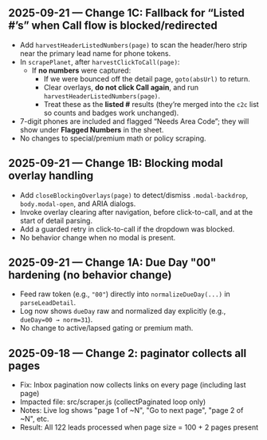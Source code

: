 ## 2025-09-21 — Change 1C: Fallback for “Listed #’s” when Call flow is blocked/redirected
- Add `harvestHeaderListedNumbers(page)` to scan the header/hero strip near the primary lead name for phone tokens.
- In `scrapePlanet`, after `harvestClickToCall(page)`:
  - If **no numbers** were captured:  
    - If we were bounced off the detail page, `goto(absUrl)` to return.  
    - Clear overlays, **do not click Call again**, and run `harvestHeaderListedNumbers(page)`.
    - Treat these as the **listed #** results (they’re merged into the `c2c` list so counts and badges work unchanged).
- 7-digit phones are included and flagged “Needs Area Code”; they will show under **Flagged Numbers** in the sheet.
- No changes to special/premium math or policy scraping.

## 2025-09-21 — Change 1B: Blocking modal overlay handling
- Add `closeBlockingOverlays(page)` to detect/dismiss `.modal-backdrop`, `body.modal-open`, and ARIA dialogs.
- Invoke overlay clearing after navigation, before click-to-call, and at the start of detail parsing.
- Add a guarded retry in click-to-call if the dropdown was blocked.
- No behavior change when no modal is present.

## 2025-09-21 — Change 1A: Due Day "00" hardening (no behavior change)
- Feed raw token (e.g., `"00"`) directly into `normalizeDueDay(...)` in `parseLeadDetail`.
- Log now shows `dueDay` raw and normalized day explicitly (e.g., `dueDay=00 → norm=31`).
- No change to active/lapsed gating or premium math.

## 2025-09-18 — Change 2: paginator collects all pages
- Fix: Inbox pagination now collects links on every page (including last page)
- Impacted file: src/scraper.js (collectPaginated loop only)
- Notes: Live log shows "page 1 of ~N", "Go to next page", "page 2 of ~N", etc.
- Result: All 122 leads processed when page size = 100 + 2 pages present
